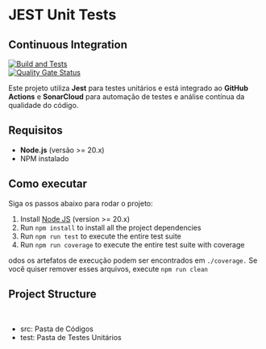 # JEST Unit Tests

## Continuous Integration

[![Build and Tests](https://github.com/ugioni/unit-tests-jest/actions/workflows/node.js.yml/badge.svg?branch=master)](https://github.com/ugioni/unit-tests-jest/actions/workflows/node.js.yml)  
[![Quality Gate Status](https://sonarcloud.io/api/project_badges/measure?project=ugioni_unit-tests-jest&metric=alert_status)](https://sonarcloud.io/summary/new_code?id=ugioni_unit-tests-jest)

Este projeto utiliza **Jest** para testes unitários e está integrado ao **GitHub Actions** e **SonarCloud** para automação de testes e análise contínua da qualidade do código.

## Requisitos

- **Node.js** (versão >= 20.x)
- NPM instalado

## Como executar

Siga os passos abaixo para rodar o projeto:

1. Install [Node JS](https://nodejs.org/) (version >= 20.x)
2. Run `npm install` to install all the project dependencies
3. Run `npm run test` to execute the entire test suite
4. Run `npm run coverage` to execute the entire test suite with coverage

odos os artefatos de execução podem ser encontrados em `./coverage.` Se você quiser remover esses arquivos, execute `npm run clean`

## Project Structure
</br>
<ul>
    <li>src: Pasta de Códigos</li>
    <li>test: Pasta de Testes Unitários</li>
</ul>
